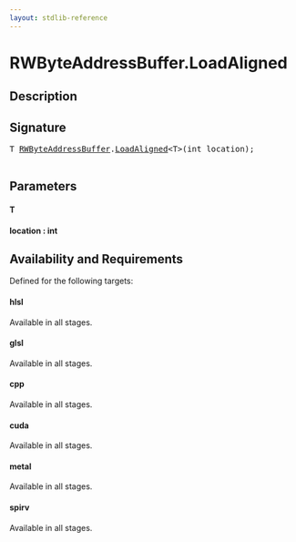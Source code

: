 ```yaml
---
layout: stdlib-reference
---
```


# RWByteAddressBuffer\.LoadAligned

## Description





## Signature 

<pre>
<span class="code_type">T</span> <a href="/stdlib-reference/types/RWByteAddressBuffer/index" class="code_type">RWByteAddressBuffer</a>.<a href="/stdlib-reference/types/RWByteAddressBuffer/LoadAligned">LoadAligned</a>&lt;<span class="code_type">T</span>&gt;(<span class="code_keyword">int</span> <span class='code_param'>location</span>);

</pre>

## Parameters

#### T
#### location  : int

## Availability and Requirements

Defined for the following targets:

#### hlsl
Available in all stages.

#### glsl
Available in all stages.

#### cpp
Available in all stages.

#### cuda
Available in all stages.

#### metal
Available in all stages.

#### spirv
Available in all stages.



